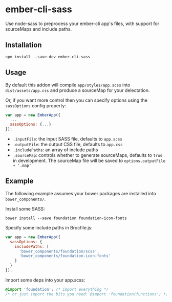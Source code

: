 # ember-cli-sass

Use node-sass to preprocess your ember-cli app's files, with support for sourceMaps and include paths.

## Installation

```
npm install --save-dev ember-cli-sass
```

## Usage

By default this addon will compile `app/styles/app.scss` into `dist/assets/app.css` and produce a sourceMap for your delectation.

Or, if you want more control then you can specify options using the `sassOptions` config property:

```javascript
var app = new EmberApp({
  ...
  sassOptions: {...}
});
```

- `.inputFile`: the input SASS file, defaults to `app.scss`
- `.outputFile`: the output CSS file, defaults to `app.css`
- `.includePaths`: an array of include paths
- `.sourceMap`: controls whether to generate sourceMaps, defaults to `true` in development. The sourceMap file will be saved to `options.outputFile + '.map'`

## Example

The following example assumes your bower packages are installed into `bower_components/`.

Install some SASS:

```shell
bower install --save foundation foundation-icon-fonts
```

Specify some include paths in Brocfile.js:

```javascript
var app = new EmberApp({
  sassOptions: {
    includePaths: [
      'bower_components/foundation/scss',
      'bower_components/foundation-icon-fonts'
    ]
  }
});
```

Import some deps into your app.scss:

```scss
@import 'foundation'; /* import everything */
/* or just import the bits you need: @import 'foundation/functions'; */
```

